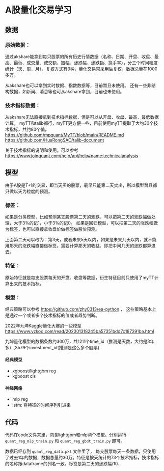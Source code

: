 # A股量化交易学习
## 数据
### 原始数据：
通过akshare能拿到每只股票的所有历史行情数据（名称、日期、开盘、收盘、最高、最低、成交量、成交额、振幅、涨跌幅、涨跌额、换手率），分三个时间粒度统计（天、周、月），复权方式有3种，量化交易常采用后复权，数据总量在1000多万。 


从akshare也可以拿到实时数据、指数数据等，目前暂且未使用。
还有一些非结构数据，如新闻、消息等也可从akshare拿到，目前也未使用。

### 技术指标数据：
从akshare无法直接拿到技术指标数据，但是可以从开盘、收盘、最高、最低数据计算，
myTT和talib都行，myTT更方便一些，目前使用myTT提取了大约30个技术指标，共约80个值。 
https://github.com/mpquant/MyTT/blob/main/README.md
https://github.com/HuaRongSAO/talib-document 

关于技术指标的说明和使用，可以参考 
https://www.joinquant.com/help/api/help#name:technicalanalysis 


## 模型
由于A股是T+1的交易，即当天买的股票，最早只能第二天卖出，所以模型暂且都只做以天为粒度的预测。



### 标签：
如果是分类模型，比如预测某支股票第二天的涨跌，可以把第二天的涨跌幅做处理，大于3%的记1，小于3%的记0。
如果是回归模型，可以把第二天的涨跌幅做为标签，也可以直接拿收盘价做标签做股价预测。

上面第二天可以改为：第3天，或者未来5天以内，如果是未来几天以内，就不能用那天的涨跌幅直接做标签，需要计算那天的收益，即把中间几天的涨跌都算进去。


### 特征：
原始特征就是每支股票每天的开盘、收盘等数据，衍生特征目前只使用了myTT计算出来的技术指标。

### 模型：

经典策略可以参考 https://github.com/zhy0313/ea-python ， 这些策略基本上是通过一个或者多个技术指标的值或者趋势判断。

2022年九坤Kaggle量化大赛的一些模型 
https://www.vzkoo.com/read/202301318245ba57351bdd7c187391ba.html 

九坤量化模型的数据条数约300万，共1211个time_id（推测是天数，大约是3年多）,3579个investment_id(推测是这么多个股票)


#### 经典模型
* xgboost/lightgbm reg 
* xgboost cls 

#### 神经网络
* mlp reg 
* lstm: 将特征的时间序列引进来 

## 代码
代码在code文件夹里，包含lightgbm和mlp两个模型。分别运行 `quant_reg_mlp_train.py` 和 `quant_reg_gbdt_train.py` 即可。

数据已经存到 `quant_reg_data.pkl` 文件里了，
每支股票每天一条数据，只使用了过去1年的数据，数据总量约30万。特征是按天统计的73个技术指标，技术指标的名称跟dataframe的列名一致。标签是第二天的涨跌幅/10.





